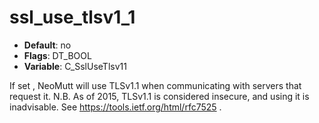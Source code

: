 # ssl_use_tlsv1_1

- **Default**: no
- **Flags**: DT_BOOL
- **Variable**: C_SslUseTlsv11

If set , NeoMutt will use TLSv1.1 when communicating with servers that
request it. N.B. As of 2015, TLSv1.1 is considered insecure, and using
it is inadvisable. See https://tools.ietf.org/html/rfc7525 .
